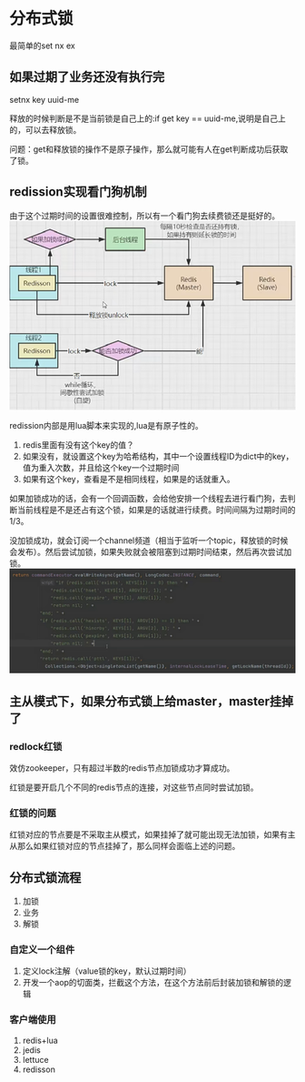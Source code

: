 # 分布式锁

最简单的set nx ex

## 如果过期了业务还没有执行完
setnx key uuid-me

释放的时候判断是不是当前锁是自己上的:if get key == uuid-me,说明是自己上的，可以去释放锁。

问题：get和释放锁的操作不是原子操作，那么就可能有人在get判断成功后获取了锁。

## redission实现看门狗机制
由于这个过期时间的设置很难控制，所以有一个看门狗去续费锁还是挺好的。
![image](./lock.png)

redission内部是用lua脚本来实现的,lua是有原子性的。

1. redis里面有没有这个key的值？
2. 如果没有，就设置这个key为哈希结构，其中一个设置线程ID为dict中的key，值为重入次数，并且给这个key一个过期时间
3. 如果有这个key，查看是不是相同线程，如果是的话就重入。

如果加锁成功的话，会有一个回调函数，会给他安排一个线程去进行看门狗，去判断当前线程是不是还占有这个锁，如果是的话就进行续费。时间间隔为过期时间的1/3。

没加锁成功，就会订阅一个channel频道（相当于监听一个topic，释放锁的时候会发布）。然后尝试加锁，如果失败就会被阻塞到过期时间结束，然后再次尝试加锁。
![image](./redission-lock.png)
## 主从模式下，如果分布式锁上给master，master挂掉了

### redlock红锁
效仿zookeeper，只有超过半数的redis节点加锁成功才算成功。

红锁是要开启几个不同的redis节点的连接，对这些节点同时尝试加锁。

### 红锁的问题
红锁对应的节点要是不采取主从模式，如果挂掉了就可能出现无法加锁，如果有主从那么如果红锁对应的节点挂掉了，那么同样会面临上述的问题。

## 分布式锁流程

1. 加锁
2. 业务
3. 解锁

### 自定义一个组件
1. 定义lock注解（value锁的key，默认过期时间）
2. 开发一个aop的切面类，拦截这个方法，在这个方法前后封装加锁和解锁的逻辑

### 客户端使用
1. redis+lua
2. jedis
3. lettuce
4. redisson